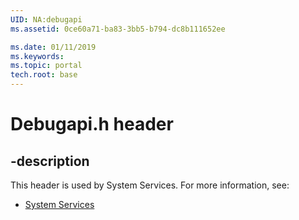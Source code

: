 ```yaml
---
UID: NA:debugapi
ms.assetid: 0ce60a71-ba83-3bb5-b794-dc8b111652ee

ms.date: 01/11/2019
ms.keywords: 
ms.topic: portal
tech.root: base
---
```


# Debugapi.h header


## -description


This header is used by System Services. For more information, see:

- [System Services](../_base/index.md)
